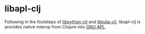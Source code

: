 # libapl-clj

Following in the footsteps of [libpython-clj](https://github.com/clj-python/libpython-clj)
and [libjulia-clj](https://github.com/cnuernber/libjulia-clj), libapl-clj is provides native
interop from Clojure into [GNU APL](https://www.gnu.org/software/apl/).


